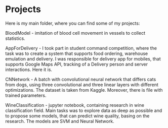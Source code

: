 # Projects
Here is my main folder, where you can find some of my projects:

BloodModel - imitation of blood cell movement in vessels to collect statistics.

AppForDelivery - I took part in student command competition, where the task was to create a system that supports food ordering, warehouse emulation and delivery. I was responsible for delivery app for mobiles, that supports Google Maps API, tracking of a Delivery person and server interactions. Here it is.

CNNetwork - A batch with convolutional neural network that differs cats from dogs, using three convolutional and three linear layers with different optimizations. The dataset is taken from Kaggle. Moreover, there is file with trained parameters.

WineClassification - jupyter notebook, containing research in wine classification field. Main tasks was to explore data as deep as possible and to propose some models, that can predict wine quality, basing on the research. The models are SVM and Neural Network.
